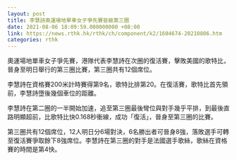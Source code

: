 ```yaml
---
layout: post
title: 李慧詩奧運場地單車女子爭先賽晉級第三圈
date: 2021-08-06 18:09:59.000000000 +08:00
link: https://news.rthk.hk/rthk/ch/component/k2/1604674-20210806.htm
categories: rthk
---
```


奧運場地單車女子爭先賽，港隊代表李慧詩在次圈的復活賽，擊敗美國的歌特比，晉身至明日舉行的第三圈比賽，第三圈共有12個席位。

李慧詩在資格賽200米計時賽得第9名，歌特比排第20。在復活賽，歌特比首先領前，李慧詩墮後幾個車位的距離。

李慧詩在第二圈的一半開始加速，追至第三圈最後彎位與對手幾乎平排，到最後直路明顯超前，比歌特比快0.168秒衝線，成功「復活」，晉身至第三圈的比賽。

第三圈共有12個席位，12人明日分6場對決，6名勝出者可晉身8強，落敗選手可轉至復活賽爭取餘下8強席位。李慧詩在第三圈的對手是法國選手歌絲，歌絲在資格賽的時間是第4快。
